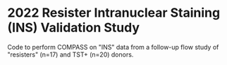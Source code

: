 # 2022 Resister Intranuclear Staining (INS) Validation Study
Code to perform COMPASS on "INS" data from a follow-up flow study of "resisters" (n=17) and TST+ (n=20) donors. 
